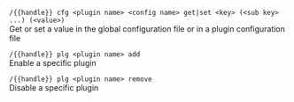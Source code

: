 
`/{{handle}} cfg <plugin name> <config name> get|set <key> (<sub key> ...) (<value>)`  
Get or set a value in the global configuration file or in a plugin configuration file

`/{{handle}} plg <plugin name> add`  
Enable a specific plugin

`/{{handle}} plg <plugin name> remove`  
Disable a specific plugin